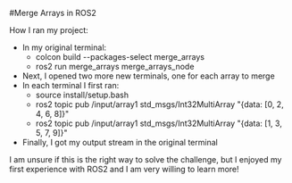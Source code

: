 #Merge Arrays in ROS2

How I ran my project: 
- In my original terminal:
  - colcon build --packages-select merge_arrays
  - ros2 run merge_arrays merge_arrays_node
- Next, I opened two more new terminals, one for each array to merge
- In each terminal I first ran: 
  - source install/setup.bash
  - ros2 topic pub /input/array1 std_msgs/Int32MultiArray "{data: [0, 2, 4, 6, 8]}"
  - ros2 topic pub /input/array1 std_msgs/Int32MultiArray "{data: [1, 3, 5, 7, 9]}"
- Finally, I got my output stream in the original terminal

I am unsure if this is the right way to solve the challenge, but I enjoyed my first experience with ROS2 
and I am very willing to learn more!
